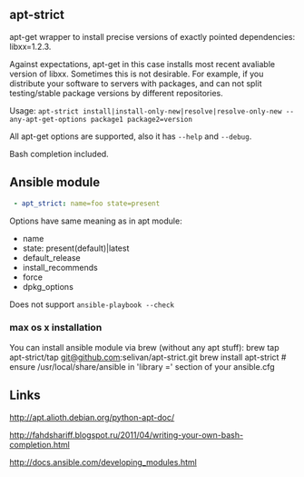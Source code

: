 ## apt-strict

apt-get wrapper to install precise versions of exactly pointed dependencies: libxx=1.2.3.

Against expectations, apt-get in this case installs most recent avaliable version of libxx. Sometimes this is not desirable. For example, if you distribute your software to servers with packages, and can not split testing/stable package versions by different repositories.

Usage: `apt-strict install|install-only-new|resolve|resolve-only-new --any-apt-get-options package1 package2=version`

All apt-get options are supported, also it has `--help` and `--debug`. 

Bash completion included.

## Ansible module
```yaml
 - apt_strict: name=foo state=present
```

Options have same meaning as in apt module:

 - name
 - state: present(default)|latest
 - default_release
 - install_recommends
 - force
 - dpkg_options

Does not support `ansible-playbook --check`

### max os x installation
You can install ansible module via brew (without any apt stuff):
    brew tap apt-strict/tap git@github.com:selivan/apt-strict.git
    brew install apt-strict
    # ensure /usr/local/share/ansible in 'library =' section of your ansible.cfg

## Links

http://apt.alioth.debian.org/python-apt-doc/

http://fahdshariff.blogspot.ru/2011/04/writing-your-own-bash-completion.html

http://docs.ansible.com/developing_modules.html
